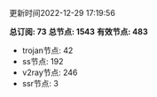 更新时间2022-12-29 17:19:56

**总订阅: 73**
**总节点: 1543**
**有效节点: 483**
- trojan节点: 42
- ss节点: 192
- v2ray节点: 246
- ssr节点: 3
